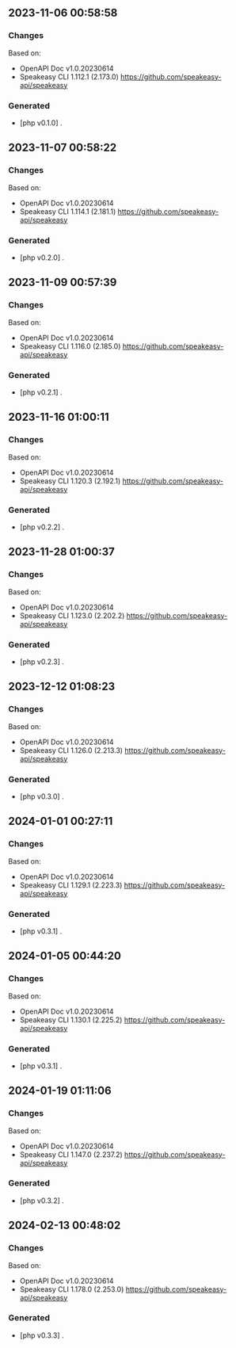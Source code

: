 

## 2023-11-06 00:58:58
### Changes
Based on:
- OpenAPI Doc v1.0.20230614 
- Speakeasy CLI 1.112.1 (2.173.0) https://github.com/speakeasy-api/speakeasy
### Generated
- [php v0.1.0] .

## 2023-11-07 00:58:22
### Changes
Based on:
- OpenAPI Doc v1.0.20230614 
- Speakeasy CLI 1.114.1 (2.181.1) https://github.com/speakeasy-api/speakeasy
### Generated
- [php v0.2.0] .

## 2023-11-09 00:57:39
### Changes
Based on:
- OpenAPI Doc v1.0.20230614 
- Speakeasy CLI 1.116.0 (2.185.0) https://github.com/speakeasy-api/speakeasy
### Generated
- [php v0.2.1] .

## 2023-11-16 01:00:11
### Changes
Based on:
- OpenAPI Doc v1.0.20230614 
- Speakeasy CLI 1.120.3 (2.192.1) https://github.com/speakeasy-api/speakeasy
### Generated
- [php v0.2.2] .

## 2023-11-28 01:00:37
### Changes
Based on:
- OpenAPI Doc v1.0.20230614 
- Speakeasy CLI 1.123.0 (2.202.2) https://github.com/speakeasy-api/speakeasy
### Generated
- [php v0.2.3] .

## 2023-12-12 01:08:23
### Changes
Based on:
- OpenAPI Doc v1.0.20230614 
- Speakeasy CLI 1.126.0 (2.213.3) https://github.com/speakeasy-api/speakeasy
### Generated
- [php v0.3.0] .

## 2024-01-01 00:27:11
### Changes
Based on:
- OpenAPI Doc v1.0.20230614 
- Speakeasy CLI 1.129.1 (2.223.3) https://github.com/speakeasy-api/speakeasy
### Generated
- [php v0.3.1] .

## 2024-01-05 00:44:20
### Changes
Based on:
- OpenAPI Doc v1.0.20230614 
- Speakeasy CLI 1.130.1 (2.225.2) https://github.com/speakeasy-api/speakeasy
### Generated
- [php v0.3.1] .

## 2024-01-19 01:11:06
### Changes
Based on:
- OpenAPI Doc v1.0.20230614 
- Speakeasy CLI 1.147.0 (2.237.2) https://github.com/speakeasy-api/speakeasy
### Generated
- [php v0.3.2] .

## 2024-02-13 00:48:02
### Changes
Based on:
- OpenAPI Doc v1.0.20230614 
- Speakeasy CLI 1.178.0 (2.253.0) https://github.com/speakeasy-api/speakeasy
### Generated
- [php v0.3.3] .
